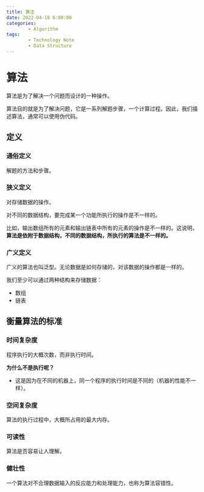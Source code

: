 ```yaml
---
title: 算法
date: 2022-04-18 6:00:00
categories:
        - Algorithm
tags:
        - Technology Note
        - Data Structure
---
```


# 算法

算法是为了解决一个问题而设计的一种操作。

算法目的就是为了解决问题，它是一系列解题步骤，一个计算过程。因此，我们描述算法，通常可以使用伪代码。

## 定义

### 通俗定义

解题的方法和步骤。

### 狭义定义

对存储数据的操作。

对不同的数据结构，要完成某一个功能所执行的操作是不一样的。

比如，输出数组所有的元素和输出链表中所有的元素的操作是不一样的。这说明，**算法是依附于数据结构，不同的数据结构，所执行的算法是不一样的。**

### 广义定义

广义的算法也叫泛型。无论数据是如何存储的，对该数据的操作都是一样的。

我们至少可以通过两种结构来存储数据：

- 数组
- 链表

## 衡量算法的标准

### 时间复杂度

程序执行的大概次数，而非执行时间。

**为什么不是执行呢？**

- 这是因为在不同的机器上，同一个程序的执行时间是不同的（机器的性能不一样）。

### 空间复杂度

算法的执行过程中，大概所占用的最大内存。

### 可读性

算法是否容易让人理解。

### 健壮性

一个算法对不合理数据输入的反应能力和处理能力，也称为算法容错性。
